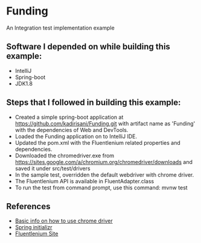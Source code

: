 # Funding
An Integration test implementation example

## Software I depended on while building this example:
- IntelliJ
- Spring-boot
- JDK1.8

## Steps that I followed in building this example:
- Created a simple spring-boot application at https://github.com/kadirisani/Funding.git with artifact name as 'Funding' with the dependencies of Web and DevTools.
- Loaded the Funding application on to IntelliJ IDE.
- Updated the pom.xml with the Fluentlenium related properties and dependencies.
- Downloaded the chromedriver.exe from https://sites.google.com/a/chromium.org/chromedriver/downloads and saved it under src/test/drivers
- In the sample test, overridden the default webdriver with chrome driver.
- The Fluentlenium API is available in FluentAdapter.class
- To run the test from command prompt, use this command: mvnw test

## References
 - [Basic info on how to use chrome driver](http://teotti.com/fluentlenium-with-google-chrome/)
 - [Spring initializr](https://start.spring.io/)
 - [Fluentlenium Site](http://fluentlenium.org/)